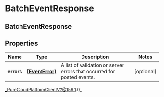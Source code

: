 # BatchEventResponse

## BatchEventResponse

## Properties

|Name | Type | Description | Notes|
|------------ | ------------- | ------------- | -------------|
| **errors** | [**[EventError]**](EventError) | A list of validation or server errors that occurred for posted events. | [optional] |



_PureCloudPlatformClientV2@159.1.0_
